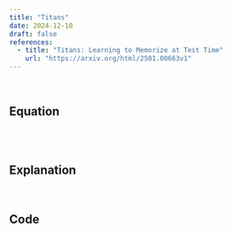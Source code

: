```yaml
---
title: "Titans"
date: 2024-12-10
draft: false
references:
  - title: "Titans: Learning to Memorize at Test Time"
    url: "https://arxiv.org/html/2501.00663v1"  
---
```


<br>

## Equation

<br>

<br>

## Explanation

<br>

## Code